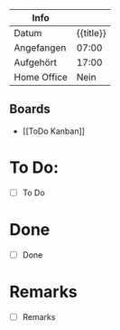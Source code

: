 |Info| |
|-----|----|
|Datum|{{title}}|
|Angefangen|07:00|
|Aufgehört|17:00|
|Home Office| Nein|

## Boards
- [[ToDo Kanban]]

# To Do:
- [ ] To Do


# Done
- [ ] Done

# Remarks
- [ ] Remarks